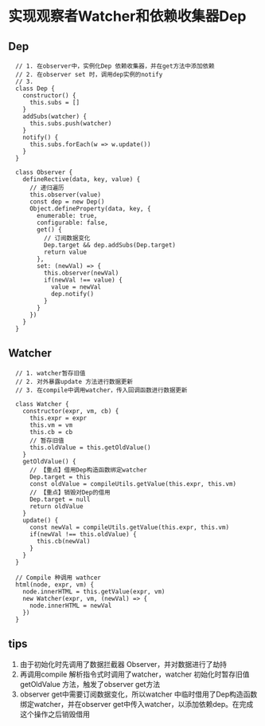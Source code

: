 # 实现观察者Watcher和依赖收集器Dep

## Dep
```
  // 1. 在observer中，实例化Dep 依赖收集器，并在get方法中添加依赖
  // 2. 在observer set 时，调用dep实例的notify
  // 3. 
  class Dep {
    constructor() {
      this.subs = []
    }
    addSubs(watcher) {
      this.subs.push(watcher)
    }
    notify() {
      this.subs.forEach(w => w.update())
    }
  }

  class Observer {
    defineRective(data, key, value) {
      // 递归遍历
      this.observer(value)
      const dep = new Dep()
      Object.defineProperty(data, key, {
        enumerable: true,
        configurable: false,
        get() {
          // 订阅数据变化
          Dep.target && dep.addSubs(Dep.target)
          return value
        },
        set: (newVal) => {
          this.observer(newVal)
          if(newVal !== value) {
            value = newVal
            dep.notify()
          }
        }
      })
    }
  }

```

## Watcher
```
  // 1. watcher暂存旧值
  // 2. 对外暴露update 方法进行数据更新
  // 3. 在compile中调用watcher，传入回调函数进行数据更新

  class Watcher {
    constructor(expr, vm, cb) {
      this.expr = expr
      this.vm = vm
      this.cb = cb
      // 暂存旧值
      this.oldValue = this.getOldValue()
    }
    getOldValue() {
      // 【重点】借用Dep构造函数绑定watcher
      Dep.target = this
      const oldValue = compileUtils.getValue(this.expr, this.vm)
      // 【重点】销毁对Dep的借用
      Dep.target = null
      return oldValue
    }
    update() {
      const newVal = compileUtils.getValue(this.expr, this.vm)
      if(newVal !== this.oldValue) {
        this.cb(newVal)
      }
    }
  }

  // Compile 种调用 wathcer
  html(node, expr, vm) {
    node.innerHTML = this.getValue(expr, vm)
    new Watcher(expr, vm, (newVal) => {
      node.innerHTML = newVal
    })
  }
```

## tips
1. 由于初始化时先调用了数据拦截器 Observer，并对数据进行了劫持
2. 再调用compile 解析指令式时调用了watcher，watcher 初始化时暂存旧值getOldValue 方法，触发了observer get方法
3. observer get中需要订阅数据变化，所以watcher 中临时借用了Dep构造函数绑定watcher，并在observer get中传入watcher，以添加依赖dep。在完成这个操作之后销毁借用



